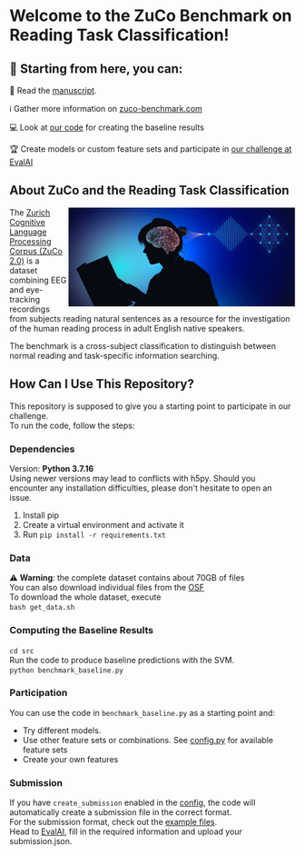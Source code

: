 # Welcome to the ZuCo Benchmark on Reading Task Classification!


## 🧭 Starting from here, you can:

📖 Read the [manuscript](https://www.frontiersin.org/articles/10.3389/fpsyg.2022.1028824/full).

ℹ️ Gather more information on [zuco-benchmark.com](https://zuco-benchmark.github.io/zuco-benchmark/)

💻 Look at [our code](https://github.com/norahollenstein/zuco-benchmark/blob/main/src/benchmark_baseline.py) for creating the baseline results

🏆 Create models or custom feature sets and participate in [our challenge at EvalAI](https://eval.ai/web/challenges/challenge-page/2125/overview)

## About ZuCo and the Reading Task Classification

<img src="neuroimage.jpg" align="right"
      width="400" >

The [Zurich Cognitive Language Processing Corpus (ZuCo 2.0)](https://osf.io/2urht/) is a dataset combining EEG and eye-tracking recordings from subjects reading natural sentences as a resource for the investigation of the human reading process in adult English native speakers.

The benchmark is a cross-subject classification to distinguish between normal reading and task-specific information searching. 


## How Can I Use This Repository?

This repository is supposed to give you a starting point to participate in our challenge.  
To run the code, follow the steps: 

### Dependencies 
Version: **Python 3.7.16**    
Using newer versions may lead to conflicts with h5py. 
Should you encounter any installation difficulties, please don't hesitate to open an issue.  

1. Install pip 
2. Create a virtual environment and activate it
3. Run ```pip install -r requirements.txt```


### Data

⚠️ **Warning**: the complete dataset contains about 70GB of files  
You can also download individual files from the [OSF](https://osf.io/d7frw/)  
To download the whole dataset, execute  
```bash get_data.sh ``` 


### Computing the Baseline Results

```cd src ```  
Run the code to produce baseline predictions with the SVM.    
```python benchmark_baseline.py```  

### Participation

You can use the code in ```benchmark_baseline.py``` as a starting point and:
- Try different models.
- Use other feature sets or combinations. See [config.py](https://github.com/norahollenstein/zuco-benchmark/blob/main/src/config.py) for available feature sets
- Create your own features  

### Submission
If you have ```create_submission``` enabled in the [config](https://github.com/norahollenstein/zuco-benchmark/blob/main/src/config.py), the code will automatically create a submission file in the correct format.  
For the submission format, check out the [example files](https://github.com/norahollenstein/zuco-benchmark/tree/main/src/submissions).  
Head to [EvalAI](https://eval.ai/web/challenges/challenge-page/2125/submission), fill in the required information and upload your submission.json. 
